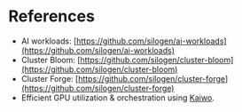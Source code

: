 <!--
Copyright © Advanced Micro Devices, Inc., or its affiliates.

SPDX-License-Identifier: MIT
-->

# References


- AI workloads: [https://github.com/silogen/ai-workloads](https://github.com/silogen/ai-workloads)
- Cluster Bloom: [https://github.com/silogen/cluster-bloom](https://github.com/silogen/cluster-bloom)
- Cluster Forge: [https://github.com/silogen/cluster-forge](https://github.com/silogen/cluster-forge)
- Efficient GPU utilization & orchestration using [Kaiwo](https://github.com/silogen/kaiwo?branch=main&docs_dir=docs/docs/*&config=docs/mkdocs.yml).
